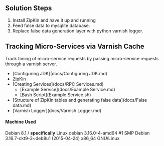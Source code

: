 ## Solution Steps ##

1. Install ZipKin and have it up and running
2. Feed false data to mysqlite database.
3. Replace false data generation layer with python varnish logger.


## Tracking Micro-Services via Varnish Cache ##

Track timing of micro-service requests by passing micro-service requests through a varnish server.

* [Configuring JDK](docs/Configuring JDK.md)
* [ZipKin](docs/ZipKin.md)
* [Creating Services](docs/RPC Services.md)
  * [Example Service](docs/Example Service.md)
   * [Bash Script](Example Service.sh)
* [Structure of ZipKin tables and generating false data](docs/False data.md)
* [Varnish Logger](docs/Varnish Logger.md)


#### Machine Used ####

Debian 8.1 / **specifically** Linux debian 3.16.0-4-amd64 #1 SMP Debian 3.16.7-ckt9-3~deb8u1 (2015-04-24) x86_64 GNU/Linux
